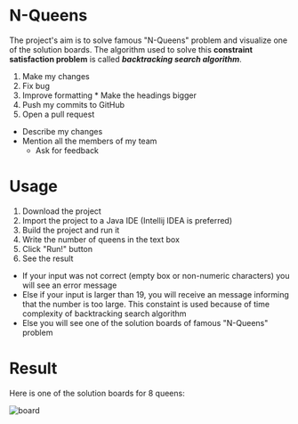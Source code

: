 # N-Queens
The project's aim is to solve famous "N-Queens" problem and visualize one of the solution boards.
The algorithm used to solve this **constraint satisfaction problem** is called **_backtracking search algorithm_**.

1. Make my changes
  1. Fix bug
  2. Improve formatting
    * Make the headings bigger
2. Push my commits to GitHub
3. Open a pull request
  * Describe my changes
  * Mention all the members of my team
    * Ask for feedback
# Usage
1. Download the project
2. Import the project to a Java IDE (Intellij IDEA is preferred)
3. Build the project and run it
4. Write the number of queens in the text box 
5. Click "Run!" button
6. See the result
  * If your input was not correct (empty box or non-numeric characters) you will see an error message
  * Else if your input is larger than 19, you will receive an message informing that the number is too large. This constaint is used because of time complexity of backtracking search algorithm
  * Else you will see one of the solution boards of famous "N-Queens" problem
  
# Result
Here is one of the solution boards for 8 queens:

![board]

[board]: http://i.imgur.com/3uZ6h81.png
